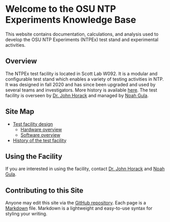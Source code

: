 # Welcome to the OSU NTP Experiments Knowledge Base
This website contains documentation, calculations, and analysis used to develop the OSU NTP Experiments (NTPEx) test stand and experimental activities.

## Overview
The NTPEx test facility is located in Scott Lab W092. It is a modular and configurable test stand which enables a variety of testing activities in NTP. It was designed in fall 2020 and has since been upgraded and used by several teams and investigators. More history is available [here](administration/history.md). The test facility is overseen by [Dr. John Horack](https://engineering.osu.edu/people/horack.1) and managed by [Noah Gula](https://www.linkedin.com/in/noahgula/).

## Site Map
- [Test facility design](design/design.md)
  - [Hardware overview](design/hardware.md)
  - [Software overview](design/software.md)
- [History of the test facility](administration/history.md)

## Using the Facility
If you are interested in using the facility, contact [Dr. John Horack](mailto:gula.8@osu.edu) and [Noah Gula](mailto:gula.8@osu.edu).

## Contributing to this Site
Anyone may edit this site via the [GitHub repository](https://www.github.com/gulanr/ntp-doc). Each page is a [Markdown](https://guides.github.com/features/mastering-markdown/) file. Markdown is a lightweight and easy-to-use syntax for styling your writing.